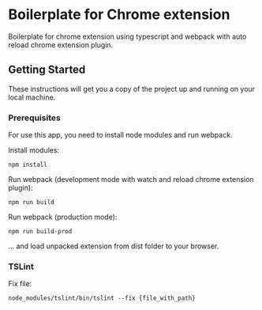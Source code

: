 # Boilerplate for Chrome extension

Boilerplate for chrome extension using typescript and webpack with auto reload chrome extension plugin.

## Getting Started

These instructions will get you a copy of the project up and running on your local machine.

### Prerequisites

For use this app, you need to install node modules and run webpack.

Install modules:
```
npm install
```

Run webpack (development mode with watch and reload chrome extension plugin):
```
npm run build
```

Run webpack (production mode):
```
npm run build-prod
```

... and load unpacked extension from dist folder to your browser.


### TSLint

Fix file:
```
node_modules/tslint/bin/tslint --fix {file_with_path}
```
